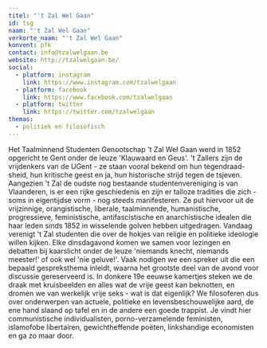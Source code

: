 ```yaml
---
titel: "'t Zal Wel Gaan"
id: tsg
naam: "'t Zal Wel Gaan"
verkorte_naam: "'t Zal Wel Gaan"
konvent: pfk
contact: info@tzalwelgaan.be
website: http://tzalwelgaan.be/
social:
  - platform: instagram
    link: https://www.instagram.com/tzalwelgaan
  - platform: facebook
    link: https://www.facebook.com/tzalwelgaan
  - platform: twitter
    link: https://twitter.com/tzalwelgaan
themas:
  - politiek en filosofisch
---
```


Het Taalminnend Studenten Genootschap 't Zal Wel Gaan werd in 1852 opgericht te Gent onder de leuze 'Klauwaard en Geus'. 't Zallers zijn de vrijdenkers van de UGent - ze staan vooral bekend om hun tegendraad-sheid, hun kritische geest en ja, hun historische strijd tegen de tsjeven.
Aangezien 't Zal de oudste nog bestaande studentenvereniging is van Vlaanderen, is er een rijke geschiedenis en zijn er talloze tradities die zich - soms in eigentijdse vorm - nog steeds manifesteren.
Ze put hiervoor uit de vrijzinnige, orangistische, liberale, taalminnende, humanistische, progressieve, feministische, antifascistische en anarchistische idealen die haar leden sinds 1852 in wisselende golven hebben uitgedragen.
Vandaag verenigt 't Zal studenten die over de hokjes van religie en politieke ideologie willen kijken. Elke dinsdagavond komen we samen voor lezingen en debatten bij kaarslicht onder de leuze 'niemands knecht, niemands meester!' of ook wel 'nie geluve!'.
Vaak nodigen we een spreker uit die een bepaald gespreksthema inleidt, waarna het grootste deel van de avond voor discussie gereserveerd is. In donkere 19e eeuwse kamertjes steken we de draak met kruisbeelden en alles wat de vrije geest kan beknotten, en dromen we van werkelijk vrije seks - wat is dat eigenlijk? We filosoferen dus over onderwerpen van actuele, politieke en levensbeschouwelijke aard, de ene hand slaand op tafel en in de andere een goede trappist.
Je vindt hier communistische individualisten, porno-verzamelende feministen, islamofobe libertairen, gewichtheffende poëten, linkshandige economisten en ga zo maar door.
